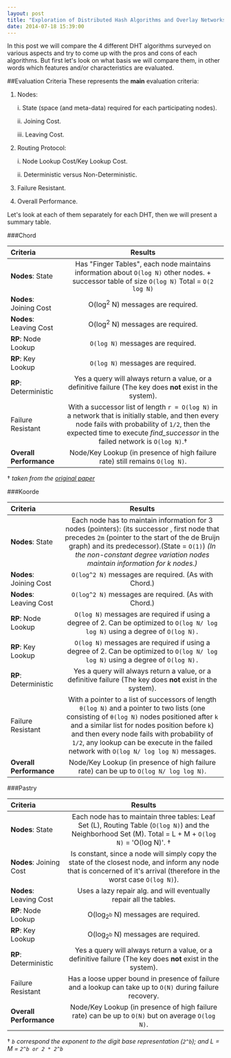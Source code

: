 ```yaml
---
layout: post
title: "Exploration of Distributed Hash Algorithms and Overlay Networks: Comparison"
date: 2014-07-18 15:39:00
---
```


In this post we will compare the 4 different DHT algorithms surveyed on various aspects and try to come up with the pros and cons of each algorithms. But first let's look on what basis we will compare them, in other words which features and/or characteristics are evaluated.

##Evaluation Criteria
These represents the **main** evaluation criteria:

1. Nodes:
    
	i. State (space (and meta-data) required for each participating nodes).
	
	ii. Joining Cost.
	
	iii. Leaving Cost.
	
2. Routing Protocol:
	
	i. Node Lookup Cost/Key Lookup Cost.
	
	ii. Deterministic versus Non-Deterministic.

3. Failure Resistant.

4. Overall Performance.

Let's look at each of them separately for each DHT, then we will present a summary table.

###Chord

Criteria | Results
:-- | :--:
**Nodes**: State | Has "Finger Tables", each node maintains information about `O(log N)` other nodes. + successor table of size `O(log N)` Total = `O(2 log N)`
**Nodes**: Joining Cost | O(log<sup>2</sup> N) messages are required.
**Nodes**: Leaving Cost | O(log<sup>2</sup> N) messages are required.
**RP**: Node Lookup | `O(log N)` messages are required.  
**RP**: Key Lookup | `O(log N)` messages are required. 
**RP**: Deterministic | Yes a query will always return a value, or a definitive failure (The key does **not** exist in the system).
Failure Resistant | With a successor list of length `r = O(log N)` in a network that is initially stable, and then every node fails with probability of `1/2`, then the expected time to execute *find_successor* in the failed network is `O(log N)`.† 
**Overall Performance** | Node/Key Lookup (in presence of high failure rate) still remains `O(log N)`.

† *taken from the [original paper](http://pdos.csail.mit.edu/papers/chord:sigcomm01/chord_sigcomm.pdf)*

###Koorde

Criteria | Results
:-- | :--:
**Nodes**: State | Each node has to maintain information for 3 nodes (pointers): (its successor , first node that precedes `2m` (pointer to the start of the de Bruijn graph) and its predecessor).(State = `O(1)`) *(In the non-constant degree variation nodes maintain information for k nodes.)*
**Nodes**: Joining Cost | `O(log^2 N)` messages are required. (As with Chord.)
**Nodes**: Leaving Cost | `O(log^2 N)` messages are required. (As with Chord.)
**RP**: Node Lookup | `O(log N)` messages are required if using a degree of 2. Can be optimized to `O(log N/ log log N)` using a degree of `O(log N).`
**RP**: Key Lookup | `O(log N)` messages are required if using a degree of 2. Can be optimized to `O(log N/ log log N)` using a degree of `O(log N).`
**RP**: Deterministic | Yes a query will always return a value, or a definitive failure (The key does **not** exist in the system).
Failure Resistant | With a pointer to a list of successors of length `θ(log N)` and a pointer to two lists (one consisting of `θ(log N)` nodes positioned after `k` and a similar list for nodes position before `k`) and then every node fails with probability of `1/2`, any lookup can be execute in the failed network with `O(log N/ log log N)` messages. 
**Overall Performance** | Node/Key Lookup (in presence of high failure rate) can be up to `O(log N/ log log N)`.

###Pastry

Criteria | Results
:-- | :--:
**Nodes**: State | Each node has to maintain three tables: Leaf Set (L), Routing Table (`O(log N)`) and the Neighborhood Set (M). Total = L + M + `O(log N)` = 'O(log N)'. †
**Nodes**: Joining Cost | Is constant, since a node will simply copy the state of the closest node, and inform any node that is concerned of it's arrival (therefore in the worst case `O(log N)`).
**Nodes**: Leaving Cost | Uses a lazy repair alg. and will eventually repair all the tables. 
**RP**: Node Lookup | O(log<sub>2<sup>b</sup></sub> N) messages are required.
**RP**: Key Lookup | O(log<sub>2<sup>b</sup></sub> N) messages are required.
**RP**: Deterministic | Yes a query will always return a value, or a definitive failure (The key does **not** exist in the system).
Failure Resistant | Has a loose upper bound in presence of failure and a lookup can take up to `O(N)` during failure recovery.
**Overall Performance** | Node/Key Lookup (in presence of high failure rate) can be up to `O(N)` but on average `O(log N)`.

† *`b` correspond the exponent to the digit base representation (`2^b`); and L = M = `2^b or 2 * 2^b`*